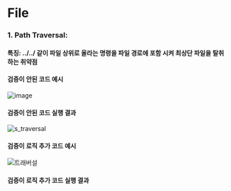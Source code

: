 # File
### 1. Path Traversal:    
#### 특징: ../../ 같이 파일 상위로 올라는 명령을 파일 경로에 포함 시켜 최상단 파일을 탈취 하는 취약점  
#### 검증이 안된 코드 예시  
![image](https://github.com/user-attachments/assets/a657e9b6-07f1-4759-846c-e0da15fab407)  
#### 검증이 안된 코드 실행 결과
![s_traversal](https://github.com/user-attachments/assets/9ff8f377-d58b-4cf3-943a-e745fcaa8868)
#### 검증이 로직 추가 코드 예시
![트래버설](https://github.com/user-attachments/assets/ae07edbf-d4b8-4867-ba2d-37d7a09994a0)
#### 검증이 로직 추가 코드 실행 결과





